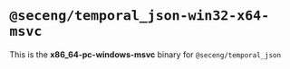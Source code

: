 # `@seceng/temporal_json-win32-x64-msvc`

This is the **x86_64-pc-windows-msvc** binary for `@seceng/temporal_json`
